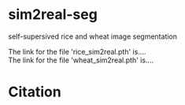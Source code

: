 # sim2real-seg
self-supersived rice and wheat image segmentation

The link for the file 'rice_sim2real.pth' is....   
The link for the file 'wheat_sim2real.pth' is....
# Citation
